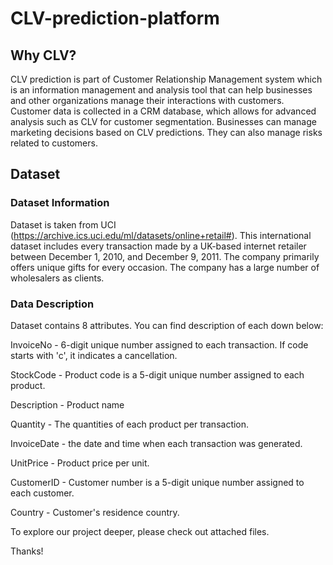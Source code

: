 # CLV-prediction-platform

## Why CLV?

CLV prediction is part of Customer Relationship Management system which is an information management and analysis tool that can help businesses and other organizations manage their interactions with customers.
Customer data is collected in a CRM database, which allows for advanced analysis such as CLV for customer segmentation.
Businesses can manage marketing decisions based on CLV predictions.
They can also manage risks related to customers.

## Dataset

### Dataset Information

Dataset is taken from UCI (https://archive.ics.uci.edu/ml/datasets/online+retail#). 
This international dataset includes every transaction made by a UK-based internet retailer between December 1, 2010, and December 9, 2011. The company primarily offers unique gifts for every occasion. The company has a large number of wholesalers as clients.

### Data Description

Dataset contains 8 attributes. You can find description of each down below:

InvoiceNo - 6-digit unique number assigned to each transaction. If code starts with 'c', it indicates a cancellation.

StockCode - Product code is a 5-digit unique number assigned to each product.                                                         

Description - Product name                                                                                                                

Quantity - The quantities of each product per transaction.                                                                              

InvoiceDate - the date and time when each transaction was generated.                                                                       

UnitPrice - Product price per unit.

CustomerID - Customer number is a 5-digit unique number assigned to each customer.

Country - Customer's residence country.


To explore our project deeper, please check out attached files.

Thanks!
